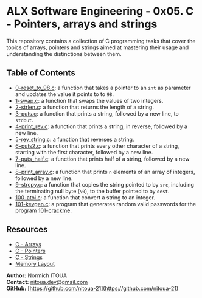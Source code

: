 # ALX Software Engineering - 0x05. C - Pointers, arrays and strings

This repository contains a collection of C programming tasks that cover the topics of arrays, pointers and strings aimed at mastering their usage and understanding the distinctions between them. 

## Table of Contents

- [0-reset_to_98.c](0-reset_to_98.c): a function that takes a pointer to an `int` as parameter and updates the value it points to to `98`.
- [1-swap.c](1-swap.c): a function that swaps the values of two integers.
- [2-strlen.c](2-strlen.c): a function that returns the length of a string.
- [3-puts.c](3-puts.c): a function that prints a string, followed by a new line, to `stdout`.
- [4-print_rev.c](4-print_rev.c): a function that prints a string, in reverse, followed by a new line.
- [5-rev_string.c](5-rev_string.c): a function that reverses a string.
- [6-puts2.c](6-puts2.c):  a function that prints every other character of a string, starting with the first character, followed by a new line.
- [7-puts_half.c](7-puts_half.c): a function that prints half of a string, followed by a new line.
- [8-print_array.c](8-print_array.c): a function that prints `n` elements of an array of integers, followed by a new line.
- [9-strcpy.c](9-strcpy.c): a function that copies the string pointed to by `src`, including the terminating null byte (`\0`), to the buffer pointed to by `dest`.
- [100-atoi.c](100-atoi.c): a function that convert a string to an integer.
- [101-keygen.c](101-keygen.c):  a program that generates random valid passwords for the program [101-crackme](https://github.com/alx-tools/0x04.c).


## Resources
- [C - Arrays](https://www.tutorialspoint.com/cprogramming/c_arrays.htm)
- [C - Pointers](https://www.tutorialspoint.com/cprogramming/c_pointers.htm)
- [C - Strings](https://www.tutorialspoint.com/cprogramming/c_strings.htm)
- [Memory Layout](https://aticleworld.com/memory-layout-of-c-program/)



**Author:** Normich ITOUA    
**Contact:** nitoua.dev@gmail.com    
**GitHub:** [https://github.com/nitoua-21](https://github.com/nitoua-21)

